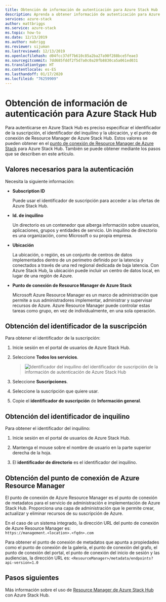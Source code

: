 ```yaml
---
title: Obtención de información de autenticación para Azure Stack Hub | Microsoft Docs
description: Aprenda a obtener información de autenticación para Azure Stack Hub
services: azure-stack
author: mattbriggs
ms.service: azure-stack
ms.topic: how-to
ms.date: 12/13/2019
ms.author: mabrigg
ms.reviewer: sijuman
ms.lastreviewed: 12/13/2019
ms.openlocfilehash: d04fcc37df7b610c85a2ba27a90f288bce5feae3
ms.sourcegitcommit: 7dd685fddf2f5d7a0c0a20fb8830ca5a061ed031
ms.translationtype: HT
ms.contentlocale: es-ES
ms.lasthandoff: 01/17/2020
ms.locfileid: "76259909"
---
```

# <a name="get-authentication-information-for-azure-stack-hub"></a>Obtención de información de autenticación para Azure Stack Hub

Para autenticarse en Azure Stack Hub es preciso especificar el identificador de la suscripción, el identificador del inquilino y la ubicación, y el punto de conexión de Resource Manager de Azure Stack Hub. Estos valores se pueden obtener en el [punto de conexión de Resource Manager de Azure Stack](https://docs.microsoft.com/azure-stack/user/azure-stack-version-profiles-ruby?view=azs-1910#the-azure-stack-hub-resource-manager-endpoint) para Azure Stack Hub. También se puede obtener mediante los pasos que se describen en este artículo.

## <a name="values-needed-to-authenticate"></a>Valores necesarios para la autenticación

Necesita la siguiente información:

-   **Subscription ID**  

    Puede usar el identificador de suscripción para acceder a las ofertas de Azure Stack Hub.

-   **Id. de inquilino**

    Un directorio es un contenedor que alberga información sobre usuarios, aplicaciones, grupos y entidades de servicio. Un inquilino de directorio es una organización, como Microsoft o su propia empresa.

-   **Ubicación**

    La ubicación, o región, es un conjunto de centros de datos implementados dentro de un perímetro definido por la latencia y conectados a través de una red regional dedicada de baja latencia. Con Azure Stack Hub, la ubicación puede incluir un centro de datos local, en lugar de una región de Azure.

-   **Punto de conexión de Resource Manager de Azure Stack**

    Microsoft Azure Resource Manager es un marco de administración que permite a sus administradores implementar, administrar y supervisar recursos de Azure. Azure Resource Manager puede controlar estas tareas como grupo, en vez de individualmente, en una sola operación.

## <a name="get-the-subscription-id"></a>Obtención del identificador de la suscripción

Para obtener el identificador de la suscripción:

1.  Inicie sesión en el portal de usuarios de Azure Stack Hub.

2.  Seleccione **Todos los servicios**.

    > ![Identificador del inquilino del identificador de suscripción de la información de autenticación de Azure Stack Hub](./media/authenticate-azure-stack-hub/azure-stack-hub-auth-info.png)

3.  Seleccione **Suscripciones**.

4.  Seleccione la suscripción que quiere usar.

5.  Copie el **identificador de suscripción** de **Información general**.

## <a name="get-the-tenant-id"></a>Obtención del identificador de inquilino

Para obtener el identificador del inquilino:

1.  Inicie sesión en el portal de usuarios de Azure Stack Hub.

2.  Mantenga el mouse sobre el nombre de usuario en la parte superior derecha de la hoja.

3.  El **identificador de directorio** es el identificador del inquilino.

## <a name="get-the-azure-resource-manager-endpoint"></a>Obtención del punto de conexión de Azure Resource Manager

El punto de conexión de Azure Resource Manager es el punto de conexión de metadatos para el servicio de administración e implementación de Azure Stack Hub. Proporciona una capa de administración que le permite crear, actualizar y eliminar recursos de su suscripción de Azure.

En el caso de un sistema integrado, la dirección URL del punto de conexión de Azure Resource Manager es:<br>`https://management.<location>.<fqdn>.com`

Para obtener el punto de conexión de metadatos que apunta a propiedades como el punto de conexión de la galería, el punto de conexión del grafo, el punto de conexión del portal, el punto de conexión del inicio de sesión y las audiencias, la dirección URL es: `<ResourceManager>/metadata/endpoints?api-version=1.0`

## <a name="next-steps"></a>Pasos siguientes

Más información sobre el uso de [Resource Manager de Azure Stack Hub](https://docs.microsoft.com/azure-stack/user/azure-stack-version-profiles?view=azs-1910) con Azure Stack Hub.
